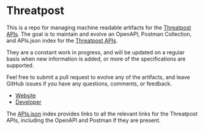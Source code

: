 # ThreatpostThis is a repo for managing machine readable artifacts for the [Threatpost APIs](https://threatpost.com/). The goal is to maintain and evolve an OpenAPI, Postman Collection, and APIs.json index for the [Threatpost APIs](https://threatpost.com/).They are a constant work in progress, and will be updated on a regular basis when new information is added, or more of the specifications are supported.Feel free to submit a pull request to evolve any of the artifacts, and leave GitHub issues if you have any questions, comments, or feedback.- [Website](https://threatpost.com/)- [Developer](https://threatpost.com/)The [APIs.json](https://github.com/api-evangelist/threatpost/blob/master/apis.json) index provides links to all the relevant links for the Threatpost APIs, including the OpenAPI and Postman if they are present.